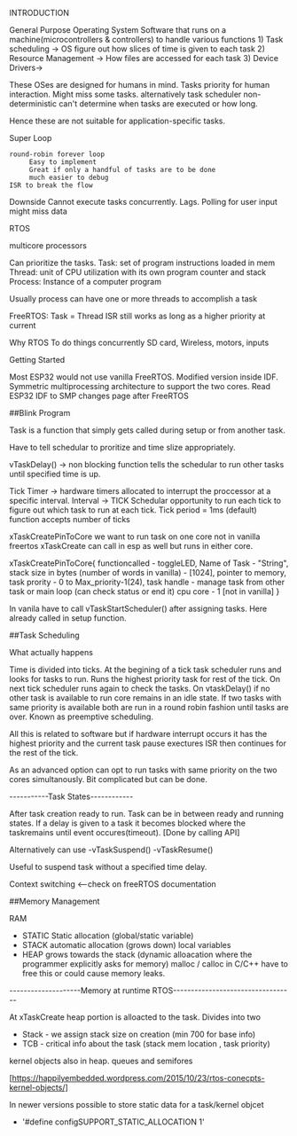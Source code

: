 
INTRODUCTION


General Purpose Operating System
    Software that runs on a machine(microcontrollers & controllers) to handle various functions
         1) Task scheduling -> OS figure out how slices of time is given to each task
         2) Resource Management -> How files are accessed for each task
         3) Device Drivers->

These OSes are designed for humans in mind. Tasks priority for human interaction. Might miss some tasks.
alternatively task scheduler non-deterministic can't determine when tasks are executed or how long.


Hence these are not suitable for application-specific tasks.


Super Loop

    round-robin forever loop
         Easy to implement
         Great if only a handful of tasks are to be done
         much easier to debug
    ISR to break the flow


Downside
    Cannot execute tasks concurrently. Lags. Polling for user input might miss data


RTOS

multicore processors

Can prioritize the tasks.
Task: set of program instructions loaded in mem
Thread: unit of CPU utilization with its own program counter and stack
Process: Instance of a computer program


Usually process can have one or more threads to accomplish a task

FreeRTOS: Task = Thread
ISR still works as long as a higher priority at current

Why RTOS
To do things concurrently
SD card, Wireless, motors, inputs


Getting Started

Most ESP32 would not use vanilla FreeRTOS.
Modified version inside IDF.
Symmetric multiprocessing architecture to support the two cores.
Read ESP32 IDF to SMP changes page after FreeRTOS




##Blink Program

Task is a function that simply gets called during setup or from another task.

Have to tell schedular to proritize and time slize appropriately.

vTaskDelay() -> non blocking function 
tells the schedular to run other tasks until specified time is up.

Tick Timer -> hardware timers allocated to interrupt the proccessor at a specific interval. Interval -> TICK
Schedular opportunity to run each tick to figure out which task to run at each tick.
Tick period = 1ms (default)
function accepts number of ticks

xTaskCreatePinToCore we want to run task on one core
not in vanilla freertos 
xTaskCreate
can call in esp as well but runs in either core.


xTaskCreatePinToCore{
	functioncalled - toggleLED,
	Name of Task - "String",
	stack size in bytes (number of words in vanilla) - [1024],
	pointer to memory,
	task prority - 0 to Max_priority-1(24),
	task handle - manage task from other task or main loop (can check status or end it)
	cpu core - 1 [not in vanilla]
}

In vanila have to call vTaskStartScheduler() after assigning tasks. Here already called in setup function.


##Task Scheduling


What actually happens 

Time is divided into ticks. At the begining of a tick task scheduler runs and looks for tasks to run. 
Runs the highest priority task for rest of the tick. 
On next tick scheduler runs again to check the tasks.
On vtaskDelay() if no other task is available to run core remains in an idle state.
If two tasks with same priority is available both are run in a round robin fashion until tasks are over. 
Known as preemptive scheduling.

All this is related to software but if hardware interrupt occurs it has the highest priority and the current task pause exectures ISR then continues for the rest of the tick.

As an advanced option can opt to run tasks with same priority on the two cores simultanously. Bit complicated but can be done.

-----------Task States------------

After task creation ready to run.
Task can be in between ready and running states.
If a delay is given to a task it becomes blocked where the taskremains until event occures(timeout).
[Done by calling API]


Alternatively can use 
	-vTaskSuspend()
	-vTaskResume()

Useful to suspend task without a specified time delay.


Context switching <--check on freeRTOS documentation


##Memory Management

RAM 
  - STATIC Static allocation (global/static variable)
  - STACK automatic allocation (grows down) local variables
  - HEAP grows towards the stack (dynamic alloacation where the programmer explicitly asks for memory) malloc / calloc in C/C++ have to free this or could cause memory leaks.


--------------------Memory at runtime RTOS----------------------------------

At xTaskCreate heap portion is alloacted to the task.
Divides into two
 - Stack - we assign stack size on creation (min 700 for base info) 
 - TCB - critical info about the task (stack mem location , task priority)

kernel objects also in heap. queues and semifores

[https://happilyembedded.wordpress.com/2015/10/23/rtos-conecpts-kernel-objects/]

In newer versions possible to store static data for a task/kernel objcet

 - '#define configSUPPORT_STATIC_ALLOCATION 1'


